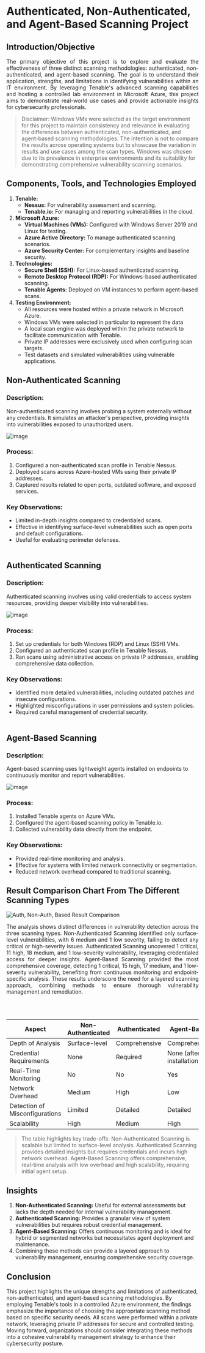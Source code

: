 # Authenticated, Non-Authenticated, and Agent-Based Scanning Project

## Introduction/Objective
<p align="justify">The primary objective of this project is to explore and evaluate the effectiveness of three distinct scanning methodologies: authenticated, non-authenticated, and agent-based scanning. The goal is to understand their application, strengths, and limitations in identifying vulnerabilities within an IT environment. By leveraging Tenable's advanced scanning capabilities and hosting a controlled lab environment in Microsoft Azure, this project aims to demonstrate real-world use cases and provide actionable insights for cybersecurity professionals.</p>

> Disclaimer: Windows VMs were selected as the target environment for this project to maintain consistency and relevance in evaluating the differences between authenticated, non-authenticated, and agent-based scanning methodologies. The intention is not to compare the results across operating systems but to showcase the variation in results and use cases among the scan types. Windows was chosen due to its prevalence in enterprise environments and its suitability for demonstrating comprehensive vulnerability scanning scenarios.

## Components, Tools, and Technologies Employed
1. **Tenable:**
   - **Nessus:** For vulnerability assessment and scanning.
   - **Tenable.io:** For managing and reporting vulnerabilities in the cloud.
2. **Microsoft Azure:**
   - **Virtual Machines (VMs):** Configured with Windows Server 2019 and Linux for testing.
   - **Azure Active Directory:** To manage authenticated scanning scenarios.
   - **Azure Security Center:** For complementary insights and baseline security.
3. **Technologies:**
   - **Secure Shell (SSH):** For Linux-based authenticated scanning.
   - **Remote Desktop Protocol (RDP):** For Windows-based authenticated scanning.
   - **Tenable Agents:** Deployed on VM instances to perform agent-based scans.
4. **Testing Environment:**
   - All resources were hosted within a private network in Microsoft Azure.
   - Windows VMs were selected in particular to represent the data 
   - A local scan engine was deployed within the private network to facilitate communication with Tenable.
   - Private IP addresses were exclusively used when configuring scan targets.
   - Test datasets and simulated vulnerabilities using vulnerable applications.

## Non-Authenticated Scanning
### Description:
Non-authenticated scanning involves probing a system externally without any credentials. It simulates an attacker's perspective, providing insights into vulnerabilities exposed to unauthorized users.

![image](https://github.com/user-attachments/assets/1a1a1018-64d0-498c-9d64-fefd066d5520)

### Process:
1. Configured a non-authenticated scan profile in Tenable Nessus.
2. Deployed scans across Azure-hosted VMs using their private IP addresses.
3. Captured results related to open ports, outdated software, and exposed services.

### Key Observations:
- Limited in-depth insights compared to credentialed scans.
- Effective in identifying surface-level vulnerabilities such as open ports and default configurations.
- Useful for evaluating perimeter defenses. <br><br>

## Authenticated Scanning
### Description:
Authenticated scanning involves using valid credentials to access system resources, providing deeper visibility into vulnerabilities.

![image](https://github.com/user-attachments/assets/7793d68e-aa9e-4999-a8d3-f1c033d6d450)

### Process:
1. Set up credentials for both Windows (RDP) and Linux (SSH) VMs.
2. Configured an authenticated scan profile in Tenable Nessus.
3. Ran scans using administrative access on private IP addresses, enabling comprehensive data collection.

### Key Observations:
- Identified more detailed vulnerabilities, including outdated patches and insecure configurations.
- Highlighted misconfigurations in user permissions and system policies.
- Required careful management of credential security. <br><br>

## Agent-Based Scanning
### Description:
Agent-based scanning uses lightweight agents installed on endpoints to continuously monitor and report vulnerabilities.

![image](https://github.com/user-attachments/assets/68bc3d4d-b1b1-4440-b13a-304ef4463eb4)

### Process:
1. Installed Tenable agents on Azure VMs.
2. Configured the agent-based scanning policy in Tenable.io.
3. Collected vulnerability data directly from the endpoint.

### Key Observations:
- Provided real-time monitoring and analysis.
- Effective for systems with limited network connectivity or segmentation.
- Reduced network overhead compared to traditional scanning.

## Result Comparison Chart From The Different Scanning Types

![Auth, Non-Auth, Based Result Comparison](https://github.com/user-attachments/assets/4d809c07-24bc-4bca-b586-5806b3dca6b4)

<p align="justify">The analysis shows distinct differences in vulnerability detection across the three scanning types. Non-Authenticated Scanning identified only surface-level vulnerabilities, with 6 medium and 1 low severity, failing to detect any critical or high-severity issues. Authenticated Scanning uncovered 1 critical, 11 high, 18 medium, and 1 low-severity vulnerability, leveraging credentialed access for deeper insights. Agent-Based Scanning provided the most comprehensive coverage, detecting 1 critical, 15 high, 17 medium, and 1 low-severity vulnerability, benefiting from continuous monitoring and endpoint-specific analysis. These results underscore the need for a layered scanning approach, combining methods to ensure thorough vulnerability management and remediation.</p><br><br>

| **Aspect**                | **Non-Authenticated**             | **Authenticated**              | **Agent-Based**               |
|---------------------------|-----------------------------------|--------------------------------|--------------------------------|
| Depth of Analysis         | Surface-level                    | Comprehensive                 | Comprehensive                 |
| Credential Requirements   | None                             | Required                      | None (after installation)     |
| Real-Time Monitoring      | No                               | No                            | Yes                          |
| Network Overhead          | Medium                           | High                          | Low                          |
| Detection of Misconfigurations | Limited                         | Detailed                     | Detailed                     |
| Scalability               | High                             | Medium                        | High                         |

> The table highlights key trade-offs: Non-Authenticated Scanning is scalable but limited to surface-level analysis. Authenticated Scanning provides detailed insights but requires credentials and incurs high network overhead. Agent-Based Scanning offers comprehensive, real-time analysis with low overhead and high scalability, requiring initial agent setup.

## Insights
1. **Non-Authenticated Scanning:** Useful for external assessments but lacks the depth needed for internal vulnerability management.
2. **Authenticated Scanning:** Provides a granular view of system vulnerabilities but requires robust credential management.
3. **Agent-Based Scanning:** Offers continuous monitoring and is ideal for hybrid or segmented networks but necessitates agent deployment and maintenance.
4. Combining these methods can provide a layered approach to vulnerability management, ensuring comprehensive security coverage.

## Conclusion
This project highlights the unique strengths and limitations of authenticated, non-authenticated, and agent-based scanning methodologies. By employing Tenable's tools in a controlled Azure environment, the findings emphasize the importance of choosing the appropriate scanning method based on specific security needs. All scans were performed within a private network, leveraging private IP addresses for secure and controlled testing. Moving forward, organizations should consider integrating these methods into a cohesive vulnerability management strategy to enhance their cybersecurity posture.

